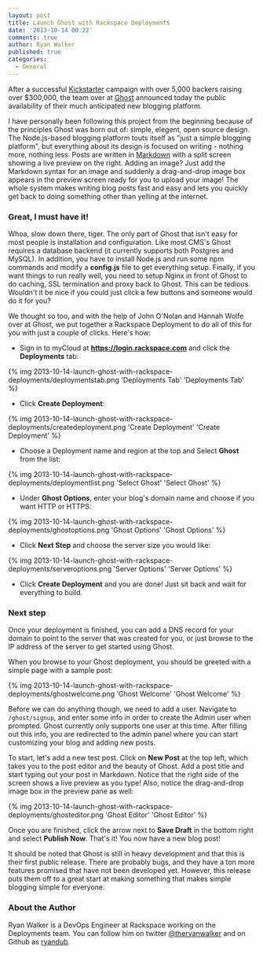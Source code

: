 ```yaml
---
layout: post
title: Launch Ghost with Rackspace Deployments
date: '2013-10-14 00:22'
comments: true
author: Ryan Walker
published: true
categories:
  - General
---
```


After a successful [Kickstarter](http://www.kickstarter.com/projects/johnonolan/ghost-just-a-blogging-platform)
campaign with over 5,000 backers raising over $300,000, the team over at [Ghost](http://ghost.org)
announced today the public availability of their much anticipated new blogging platform.

I have personally been following this project from the beginning because of the
principles Ghost was born out of: simple, elegent, open source design. The Node.js-based
blogging platform touts itself as "just a simple blogging platform", but everything
about its design is focused on writing - nothing more, nothing less. Posts are
written in [Markdown](http://daringfireball.net/markdown) with a split screen
showing a live preview on the right. Adding an image? Just add the Markdown
syntax for an image and suddenly a drag-and-drop image box appears in the
preview screen ready for you to upload your image! The whole system makes writing
blog posts fast and easy and lets you quickly get back to doing something other
than yelling at the internet.

<!-- more -->

### Great, I must have it!

Whoa, slow down there, tiger. The only part of Ghost that isn't easy for most
people is installation and configuration. Like most CMS's Ghost requires a
database backend (it currently supports both Postgres and MySQL). In addition,
you have to install Node.js and run some npm commands and modify a **config.js**
file to get everything setup. Finally, if you want things to run really well,
you need to setup Nginx in front of Ghost to do caching, SSL termination and
proxy back to Ghost. This can be tedious. Wouldn't it be nice if you could just
click a few buttons and someone would do it for you?

We thought so too, and with the help of John O'Nolan and Hannah Wolfe over at
Ghost, we put together a Rackspace Deployment to do all of this for you with
just a couple of clicks. Here's how:

- Sign in to myCloud at **https://login.rackspace.com** and click the **Deployments** tab:

{% img 2013-10-14-launch-ghost-with-rackspace-deployments/deploymentstab.png 'Deployments Tab' 'Deployments Tab' %}

- Click **Create Deployment**:

{% img 2013-10-14-launch-ghost-with-rackspace-deployments/createdeployment.png 'Create Deployment' 'Create Deployment' %}

- Choose a Deployment name and region at the top and Select **Ghost** from the list:

{% img 2013-10-14-launch-ghost-with-rackspace-deployments/deploymentlist.png 'Select Ghost' 'Select Ghost' %}

- Under **Ghost Options**, enter your blog's domain name and choose if you want HTTP or HTTPS:

{% img 2013-10-14-launch-ghost-with-rackspace-deployments/ghostoptions.png 'Ghost Options' 'Ghost Options' %}

- Click **Next Step** and choose the server size you would like:

{% img 2013-10-14-launch-ghost-with-rackspace-deployments/serveroptions.png 'Server Options' 'Server Options' %}

- Click **Create Deployment** and you are done! Just sit back and wait for everything to build.

### Next step

Once your deployment is finished, you can add a DNS record for your domain to
point to the server that was created for you, or just browse to the IP address
of the server to get started using Ghost.

When you browse to your Ghost deployment, you should be greeted with a simple
page with a sample post:

{% img 2013-10-14-launch-ghost-with-rackspace-deployments/ghostwelcome.png 'Ghost Welcome' 'Ghost Welcome' %}

Before we can do anything though, we need to add a user. Navigate to ```/ghost/signup```,
and enter some info in order to create the Admin user when prompted. Ghost
currently only supports one user at this time. After filling out this info,
you are redirected to the admin panel where you can start customizing your blog
and adding new posts.

To start, let's add a new test post. Click on **New Post** at the top left, which
takes you to the post editor and the beauty of Ghost. Add a post title and start
typing out your post in Markdown. Notice that the right side of the screen shows
a live preview as you type! Also, notice the drag-and-drop image box in the preview
pane as well:

{% img 2013-10-14-launch-ghost-with-rackspace-deployments/ghosteditor.png 'Ghost Editor' 'Ghost Editor' %}

Once you are finished, click the arrow next to **Save Draft** in the bottom right
and select **Publish Now**. That's it! You now have a new blog post!

It should be noted that Ghost is still in heavy development and that this is
their first public release. There are probably bugs, and they have a ton more
features promised that have not been developed yet. However, this release puts
them off to a great start at making something that makes simple blogging simple
for everyone.

### About the Author

Ryan Walker is a DevOps Engineer at Rackspace working on the Deployments team.
You can follow him on twitter [@theryanwalker](http://twitter.com/theryanwalker)
and on Github as [ryandub](https://github.com/ryandub).
